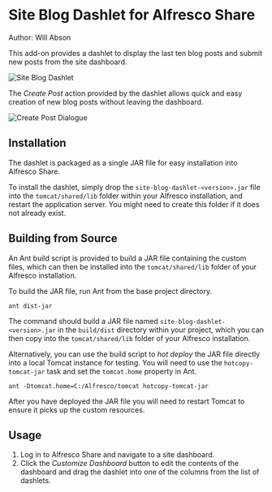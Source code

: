 Site Blog Dashlet for Alfresco Share
====================================

Author: Will Abson

This add-on provides a dashlet to display the last ten blog posts and submit new posts from the site dashboard.

![Site Blog Dashlet](screenshots/site-blog-dashlet.png)

The _Create Post_ action provided by the dashlet allows quick and easy creation of new blog posts without leaving the dashboard.

![Create Post Dialogue](screenshots/site-blog-dashlet-create-post.png)

Installation
------------

The dashlet is packaged as a single JAR file for easy installation into Alfresco Share.

To install the dashlet, simply drop the `site-blog-dashlet-<version>.jar` file into the `tomcat/shared/lib` folder within your Alfresco installation, and restart the application server. You might need to create this folder if it does not already exist.

Building from Source
--------------------

An Ant build script is provided to build a JAR file containing the custom files, which can then be installed into the `tomcat/shared/lib` folder of your Alfresco installation.

To build the JAR file, run Ant from the base project directory.

    ant dist-jar

The command should build a JAR file named `site-blog-dashlet-<version>.jar` in the `build/dist` directory within your project, which you can then copy into the `tomcat/shared/lib` folder of your Alfresco installation.

Alternatively, you can use the build script to _hot deploy_ the JAR file directly into a local Tomcat instance for testing. You will need to use the `hotcopy-tomcat-jar` task and set the `tomcat.home` property in Ant.

    ant -Dtomcat.home=C:/Alfresco/tomcat hotcopy-tomcat-jar
    
After you have deployed the JAR file you will need to restart Tomcat to ensure it picks up the custom resources.

Usage
-----

  1. Log in to Alfresco Share and navigate to a site dashboard.
  2. Click the _Customize Dashboard_ button to edit the contents of the dashboard and drag the dashlet into one of the columns from the list of dashlets.